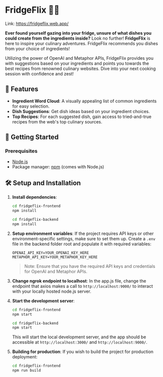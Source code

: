# FridgeFlix 🍅🍚

Link: https://fridgeflix.web.app/

**Ever found yourself gazing into your fridge, unsure of what dishes you could create from the ingredients inside?** Look no further! **FridgeFlix** is here to inspire your culinary adventures. FridgeFlix recommends you dishes from your choice of ingredients!

Utilizing the power of OpenAI and Metaphor APIs, FridgeFlix provides you with suggestions based on your ingredients and points you towards the best recipes from renowned culinary websites. Dive into your next cooking session with confidence and zest!

## 🌟 Features

- **Ingredient Word Cloud**: A visually appealing list of common ingredients for easy selection.
- **Dish Suggestions**: Get dish ideas based on your ingredient choices.
- **Top Recipes**: For each suggested dish, gain access to tried-and-true recipes from the web's top culinary sources.

## 🚀 Getting Started

### Prerequisites

- [Node.js](https://nodejs.org/)
- Package manager: [npm](https://www.npmjs.com/) (comes with Node.js)

## 🛠 Setup and Installation

1. **Install dependencies**:
    ```bash
    cd fridgeflix-frontend
    npm install
    ```

    ```bash
    cd fridgeflix-backend
    npm install
    ```

2. **Setup environment variables**: If the project requires API keys or other environment-specific settings, make sure to set them up. Create a `.env` file in the backend folder root and populate it with required variables:
    ```env
    OPENAI_API_KEY=YOUR_OPENAI_KEY_HERE
    METAPHOR_API_KEY=YOUR_METAPHOR_KEY_HERE
    ```

   > Note: Ensure that you have the required API keys and credentials for OpenAI and Metaphor APIs.

3. **Change ngrok endpoint to localhost**:
   In the app.js file, change the endpoint that axios makes a call to `http://localhost:9000/` to interact with your locally hosted node.js server. 

3. **Start the development server**:

    ```bash
    cd fridgeflix-frontend
    npm start
    ```

    ```bash
    cd fridgeflix-backend
    npm start
    ```

    This will start the local development server, and the app should be accessible at `http://localhost:3000/` and `http://localhost:9000/`.

5. **Building for production**:
   If you wish to build the project for production deployment:
   ```bash
   cd fridgeflix-frontend
   npm run build
   ```
